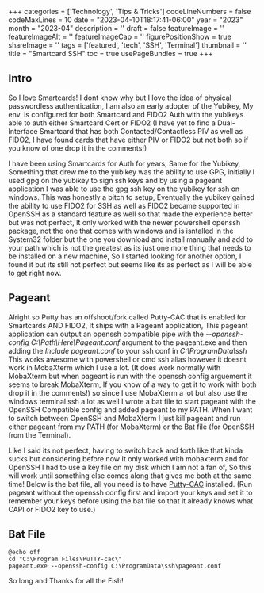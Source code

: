 ﻿+++
categories = ['Technology', 'Tips & Tricks']
codeLineNumbers = false
codeMaxLines = 10
date = "2023-04-10T18:17:41-06:00"
year = "2023"
month = "2023-04"
description = ''
draft = false
featureImage = ''
featureImageAlt = ''
featureImageCap = ''
figurePositionShow = true
shareImage = ''
tags = ['featured', 'tech', 'SSH', 'Terminal']
thumbnail = ''
title = "Smartcard SSH"
toc = true
usePageBundles = true
+++

## Intro

So I love Smartcards! I dont know why but I love the idea of physical passwordless authentication, I am also an early adopter of the Yubikey, My env. is configured for both Smartcard and FIDO2 Auth with the yubikeys able to auth either Smartcard Cert or FIDO2 (I have yet to find a Dual-Interface Smartcard that has both Contacted/Contactless PIV as well as FIDO2, I have found cards that have either PIV or FIDO2 but not both so if you know of one drop it in the comments!)

I have been using Smartcards for Auth for years, Same for the Yubikey, Something that drew me to the yubikey was the ability to use GPG, initially I used gpg on the yubikey to sign ssh keys and by using a pageant application I was able to use the gpg ssh key on the yubikey for ssh on windows. This was honestly a bitch to setup, Eventually the yubikey gained the ability to use FIDO2 for SSH as well as FIDO2 became supported in OpenSSH as a standard feature as well so that made the experience better but was not perfect, It only worked with the newer powershell openssh package, not the one that comes with windows and is isntalled in the System32 folder but the one you download and install manually and add to your path which is not the greatest as its just one more thing that needs to be installed on a new machine, So I started looking for another option, I found it but its still not perfect but seems like its as perfect as I will be able to get right now. 

## Pageant

Alright so Putty has an offshoot/fork called Putty-CAC that is enabled for Smartcards AND FIDO2, It ships with a Pageant application, This pageant application can output an openssh compatible pipe with the *--openssh-config C:\Path\Here\Pageant.conf* argument to the pageant.exe and then adding the *Include pageant.conf* to your ssh conf in *C:\ProgramData\ssh* This works awesome with powershell or cmd ssh alias however it doesnt work in MobaXterm which I use a lot. (It does work normally with MobaXterm but when pageant is run with the openssh config arguement it seems to break MobaXterm, If you know of a way to get it to work with both drop it in the comments!) so since I use MobaXterm a lot but also use the windows terminal ssh a lot as well I wrote a bat file to start pageant with the OpenSSH Compatible config and added pageant to my PATH. When I want to switch between OpenSSH and MobaXterm I just kill pageant and run either pageant from my PATH (for MobaXterm) or the Bat file (for OpenSSH from the Terminal). 

Like I said its not perfect, having to switch back and forth like that kinda sucks but considering before now It only worked with mobaxterm and for OpenSSH I had to use a key file on my disk which I am not a fan of, So this will work until something else comes along that gives me both at the same time! Below is the bat file, all you need is to have [Putty-CAC](https://risacher.org/putty-cac/) installed. (Run pageant without the openssh config first and import your keys and set it to remember your keys before using the bat file so that it already knows what CAPI or FIDO2 key to use.)


## Bat File
    
    @echo off
	cd "C:\Program Files\PuTTY-cac\" 
	pageant.exe --openssh-config C:\ProgramData\ssh\pageant.conf

So long and Thanks for all the Fish!